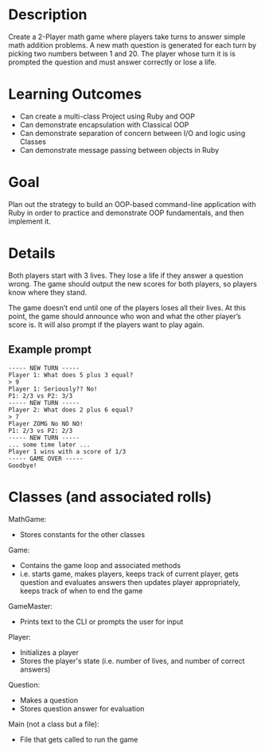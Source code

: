 # Description
Create a 2-Player math game where players take turns to answer simple math addition problems. A new math question is generated for each turn by picking two numbers between 1 and 20. The player whose turn it is is prompted the question and must answer correctly or lose a life.

# Learning Outcomes
* Can create a multi-class Project using Ruby and OOP
* Can demonstrate encapsulation with Classical OOP
* Can demonstrate separation of concern between I/O and logic using Classes
* Can demonstrate message passing between objects in Ruby

# Goal
Plan out the strategy to build an OOP-based command-line application with Ruby in order to practice and demonstrate OOP fundamentals, and then implement it.

# Details
Both players start with 3 lives. They lose a life if they answer a question wrong. The game should output the new scores for both players, so players know where they stand.

The game doesn’t end until one of the players loses all their lives. At this point, the game should announce who won and what the other player’s score is. It will also prompt if the players want to play again.

## Example prompt
```
----- NEW TURN -----
Player 1: What does 5 plus 3 equal?
> 9
Player 1: Seriously?? No!
P1: 2/3 vs P2: 3/3
----- NEW TURN -----
Player 2: What does 2 plus 6 equal?
> 7
Player ZOMG No NO NO!
P1: 2/3 vs P2: 2/3
----- NEW TURN -----
... some time later ...
Player 1 wins with a score of 1/3
----- GAME OVER -----
Goodbye!
```

# Classes (and associated rolls)
MathGame:
* Stores constants for the other classes

Game:
* Contains the game loop and associated methods
* i.e. starts game, makes players, keeps track of current player, gets question and evaluates answers then updates player appropriately, keeps track of when to end the game

GameMaster:
* Prints text to the CLI or prompts the user for input

Player:
* Initializes a player 
* Stores the player's state (i.e. number of lives, and number of correct answers)

Question: 
* Makes a question 
* Stores question answer for evaluation

Main (not a class but a file): 
* File that gets called to run the game
